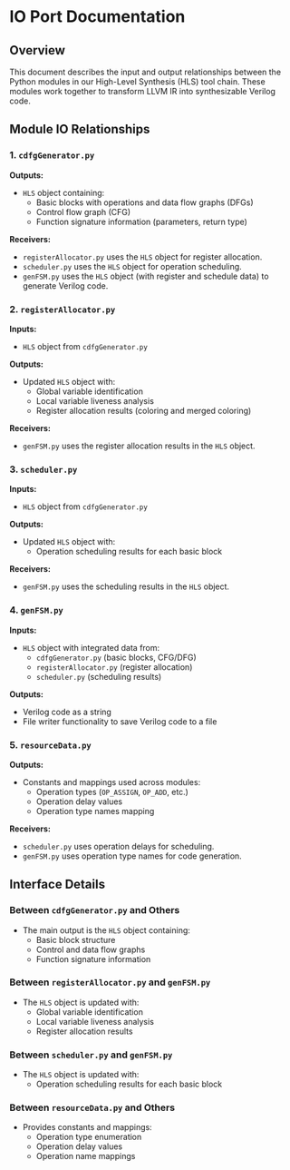 # IO Port Documentation

## Overview

This document describes the input and output relationships between the Python modules in our High-Level Synthesis (HLS) tool chain. These modules work together to transform LLVM IR into synthesizable Verilog code.

## Module IO Relationships

### 1. `cdfgGenerator.py`

**Outputs:**
- `HLS` object containing:
  - Basic blocks with operations and data flow graphs (DFGs)
  - Control flow graph (CFG)
  - Function signature information (parameters, return type)

**Receivers:**
- `registerAllocator.py` uses the `HLS` object for register allocation.
- `scheduler.py` uses the `HLS` object for operation scheduling.
- `genFSM.py` uses the `HLS` object (with register and schedule data) to generate Verilog code.

### 2. `registerAllocator.py`

**Inputs:**
- `HLS` object from `cdfgGenerator.py`

**Outputs:**
- Updated `HLS` object with:
  - Global variable identification
  - Local variable liveness analysis
  - Register allocation results (coloring and merged coloring)

**Receivers:**
- `genFSM.py` uses the register allocation results in the `HLS` object.

### 3. `scheduler.py`

**Inputs:**
- `HLS` object from `cdfgGenerator.py`

**Outputs:**
- Updated `HLS` object with:
  - Operation scheduling results for each basic block

**Receivers:**
- `genFSM.py` uses the scheduling results in the `HLS` object.

### 4. `genFSM.py`

**Inputs:**
- `HLS` object with integrated data from:
  - `cdfgGenerator.py` (basic blocks, CFG/DFG)
  - `registerAllocator.py` (register allocation)
  - `scheduler.py` (scheduling results)

**Outputs:**
- Verilog code as a string
- File writer functionality to save Verilog code to a file

### 5. `resourceData.py`

**Outputs:**
- Constants and mappings used across modules:
  - Operation types (`OP_ASSIGN`, `OP_ADD`, etc.)
  - Operation delay values
  - Operation type names mapping

**Receivers:**
- `scheduler.py` uses operation delays for scheduling.
- `genFSM.py` uses operation type names for code generation.

## Interface Details

### Between `cdfgGenerator.py` and Others

- The main output is the `HLS` object containing:
  - Basic block structure
  - Control and data flow graphs
  - Function signature information

### Between `registerAllocator.py` and `genFSM.py`

- The `HLS` object is updated with:
  - Global variable identification
  - Local variable liveness analysis
  - Register allocation results

### Between `scheduler.py` and `genFSM.py`

- The `HLS` object is updated with:
  - Operation scheduling results for each basic block

### Between `resourceData.py` and Others

- Provides constants and mappings:
  - Operation type enumeration
  - Operation delay values
  - Operation name mappings